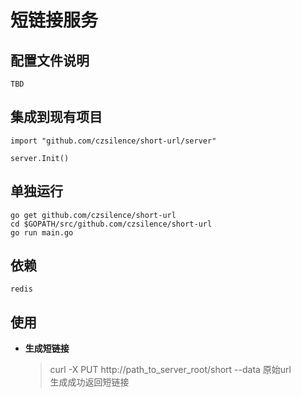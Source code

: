 # 短链接服务

## 配置文件说明

    TBD

## 集成到现有项目

    import "github.com/czsilence/short-url/server"

    server.Init()

## 单独运行

    go get github.com/czsilence/short-url
    cd $GOPATH/src/github.com/czsilence/short-url
    go run main.go

## 依赖

    redis

## 使用

* **生成短链接**

    >curl -X PUT http://path_to_server_root/short --data 原始url    
    >生成成功返回短链接 